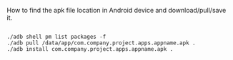 <p>How to find the apk file location in Android device and download/pull/save it.</p>

<code>
./adb shell pm list packages -f
./adb pull /data/app/com.company.project.apps.appname.apk .
./adb install com.company.project.apps.appname.apk .</code>
